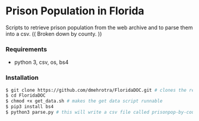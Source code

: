 # Prison Population in Florida 

Scripts to retrieve prison population from the web archive and to parse them into a csv.  (( Broken down by county. ))

### Requirements
  - python 3, csv, os, bs4
### Installation
```sh
$ git clone https://github.com/dmehrotra/FloridaDOC.git # clones the repo
$ cd FloridaDOC
$ chmod +x get_data.sh # makes the get data script runnable
$ pip3 install bs4 
$ python3 parse.py # this will write a csv file called prisonpop-by-county
```
